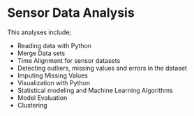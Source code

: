 # Sensor Data Analysis

This analyses include;

- Reading data with Python
- Merge Data sets
- Time Alignment for sensor datasets
- Detecting outliers, missing values and errors in the dataset
- Imputing Missing Values
- Visualization with Python
- Statistical modeling and Machine Learning Algorithms
- Model Evaluation
- Clustering


